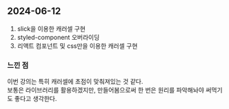## 2024-06-12
1. slick을 이용한 캐러셀 구현
2. styled-component 오버라이딩
3. 리액트 컴포넌트 및 css만을 이용한 캐러셀 구현

### 느낀 점
이번 강의는 특히 캐러셀에 초점이 맞춰져있는 것 같다.  
보통은 라이브러리를 활용하겠지만, 만들어봄으로써 한 번은 원리를 파악해놔야 써먹기도 좋다고 생각한다.  
